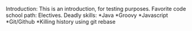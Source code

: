 Introduction:
This is an introduction, for testing purposes.
Favorite code school path:
Electives.
Deadly skills:
*Java
*Groovy
*Javascript
*Git/Github
*Killing history using git rebase
